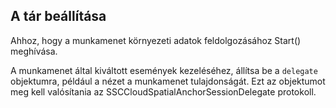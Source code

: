 ## <a name="setting-up-the-library"></a>A tár beállítása

Ahhoz, hogy a munkamenet környezeti adatok feldolgozásához Start() meghívása.

A munkamenet által kiváltott események kezeléséhez, állítsa be a `delegate` objektumra, például a nézet a munkamenet tulajdonságát. Ezt az objektumot meg kell valósítania az SSCCloudSpatialAnchorSessionDelegate protokoll.
